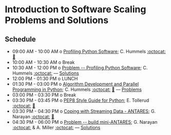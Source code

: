 # Introduction to Software Scaling Problems and Solutions

## Schedule

 * 09:00 AM - 10:00 AM  o  [Profiling Python Software](https://github.com/LSSTC-DSFP/LSSTC-DSFP-Sessions/blob/master/Session3/Day4/profiling.pdf); C. Hummels [:octocat:](https://github.com/chummels) [:movie_camera:](https://www.youtube.com/watch?v=Ay63eJevfw8&list=PLKC37rx5YXnfCRTt1xbSXkvpyi3XbXVy_&index=10)
 * 10:00 AM - 10:30 AM  o  Break
 * 10:30 AM - 12:00 PM  o  [Problem -- Profiling Python Software](https://github.com/LSSTC-DSFP/LSSTC-DSFP-Sessions/blob/master/Session3/Day4/Profiling.ipynb); C. Hummels [:octocat:](https://github.com/chummels) –– [Solutions](https://github.com/LSSTC-DSFP/LSSTC-DSFP-Sessions/blob/master/Session3/Day4/Profiling_solns.ipynb) 
 * 12:00 PM - 01:30 PM  o  LUNCH
 * 01:30 PM - 03:00 PM  o  [Algorithm Development and Parallel Programming in Python](https://github.com/LSSTC-DSFP/LSSTC-DSFP-Sessions/blob/master/Session3/Day4/parallel_slides.pdf); C. Hummels [:octocat:](https://github.com/chummels) [:movie_camera:](https://www.youtube.com/watch?v=uEDNAGS-vKE&list=PLKC37rx5YXnfCRTt1xbSXkvpyi3XbXVy_&index=9) –– [Problems](https://github.com/LSSTC-DSFP/LSSTC-DSFP-Sessions/blob/master/Session3/Day4/Parallel.ipynb)
 * 03:00 PM - 03:30 PM  o  Break
 * 03:30 PM - 03:45 PM  o  [PEP8 Style Guide for Python](https://github.com/LSSTC-DSFP/LSSTC-DSFP-Sessions/blob/master/Session3/Day4/CodeStyle.ipynb); E. Tollerud [:octocat:](https://github.com/eteq) [:movie_camera:](https://www.youtube.com/watch?v=PBU1SJlWHeQ&list=PLKC37rx5YXnfCRTt1xbSXkvpyi3XbXVy_&index=11)
 * 03:30 PM - 04:30 PM  o  [Coping with Streaming Data - ANTARES](https://github.com/LSSTC-DSFP/LSSTC-DSFP-Sessions/blob/master/Session3/Day4/Narayan-ANTARES-LSSTCDSFP_slides.pdf); G. Narayan [:octocat:](https://github.com/gnarayan) [:movie_camera:](https://www.youtube.com/watch?v=n9QoY3_Q2us&index=12&list=PLKC37rx5YXnfCRTt1xbSXkvpyi3XbXVy_)
 * 04:30 PM - 06:00 PM  o  [Problem -- build mini-ANTARES](https://github.com/LSSTC-DSFP/LSSTC-DSFP-Sessions/blob/master/Session3/Day4/ANTARES/miniAntares_parallel.ipynb); G. Narayan [:octocat:](https://github.com/gnarayan) & A. Miller [:octocat:](https://github.com/adamamiller) –– [Solutions](https://github.com/LSSTC-DSFP/LSSTC-DSFP-Sessions/blob/master/Session3/Day4/ANTARES/miniAntaresSolutions_parallel.ipynb)
